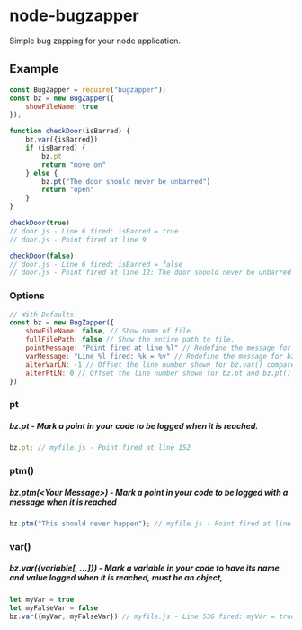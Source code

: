 # node-bugzapper
Simple bug zapping for your node application. 

## Example

```js
const BugZapper = require("bugzapper");
const bz = new BugZapper({
    showFileName: true
});

function checkDoor(isBarred) {
    bz.var({isBarred})
    if (isBarred) {
        bz.pt
        return "move on"
    } else {
        bz.pt("The door should never be unbarred")
        return "open"
    }
}

checkDoor(true)
// door.js - Line 6 fired: isBarred = true
// door.js - Point fired at line 9

checkDoor(false)
// door.js - Line 6 fired: isBarred = false
// door.js - Point fired at line 12: The door should never be unbarred
```

### Options

```js
// With Defaults
const bz = new BugZapper({
    showFileName: false, // Show name of file.
    fullFilePath: false // Show the entire path to file.
    pointMessage: "Point fired at line %l" // Redefine the message for bz.pt and bz.pt(), %l = line number
    varMessage: "Line %l fired: %k = %v" // Redefine the message for bz.var(), %l = line number, %k = Key/Variable name, %v = variable value
    alterVarLN: -1 // Offset the line number shown for bz.var() compared to its location in the code + (moves down) or - (moves up)
    alterPtLN: 0 // Offset the line number shown for bz.pt and bz.pt() compared to their location in the code + or -
})
```

### pt

##### bz.pt - Mark a point in your code to be logged when it is reached.
```js
bz.pt; // myfile.js - Point fired at line 152
```

### ptm()

##### bz.ptm(\<Your Message\>) - Mark a point in your code to be logged with a message when it is reached
```js
bz.ptm("This should never happen"); // myfile.js - Point fired at line 892: This should never happen
```

### var()

##### bz.var({variable[, ...]}) - Mark a variable in your code to have its name and value logged when it is reached, must be an object, 
```js
let myVar = true
let myFalseVar = false
bz.var({myVar, myFalseVar}) // myfile.js - Line 536 fired: myVar = true, myFalseVar = false
```